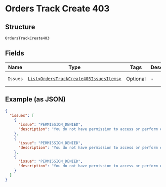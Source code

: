 
# Orders Track Create 403

## Structure

`OrdersTrackCreate403`

## Fields

| Name | Type | Tags | Description | Getter | Setter |
|  --- | --- | --- | --- | --- | --- |
| `Issues` | [`List<OrdersTrackCreate403IssuesItems>`](../../doc/models/containers/orders-track-create-403-issues-items.md) | Optional | - | List<OrdersTrackCreate403IssuesItems> getIssues() | setIssues(List<OrdersTrackCreate403IssuesItems> issues) |

## Example (as JSON)

```json
{
  "issues": [
    {
      "issue": "PERMISSION_DENIED",
      "description": "You do not have permission to access or perform operations on this resource."
    },
    {
      "issue": "PERMISSION_DENIED",
      "description": "You do not have permission to access or perform operations on this resource."
    },
    {
      "issue": "PERMISSION_DENIED",
      "description": "You do not have permission to access or perform operations on this resource."
    }
  ]
}
```

